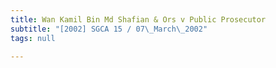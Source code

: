 ```yaml
---
title: Wan Kamil Bin Md Shafian & Ors v Public Prosecutor
subtitle: "[2002] SGCA 15 / 07\_March\_2002"
tags: null

---
```


